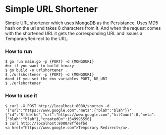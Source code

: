 # Simple URL Shortener

Simple URL shortener which uses [MongoDB](https://www.mongodb.com/) as the Persistance. Uses MD5 hash on the url and takes 8 characters from it. And when the request comes with the shortened URL it gets the corresponding URL and issues a TemporaryRedirect to the URL.

### How to run
```shell
$ go run main.go -p {PORT} -d {MONGOURI}
#or if you want to build binary
$ go build -o urlshortener .
$ ./urlshortener -p {PORT} -d {MONGOURI}
#and if you set the env variables PORT, DB_URI
$ ./urlshortener
```

### How to use it

```shell
$ curl -X POST http://localhost:8080/shorten -d '{"url":"https://www.google.com","meta":{"blah":"blah"}}'
{"id":"8ffdefbd","url":"https://www.google.com","hitCount":0,"meta":{"blah":"blah"},"createdOn":1549995556}
$ curl http://localhost:8080/8ffdefbd
<a href="https://www.google.com">Temporary Redirect</a>.
```

